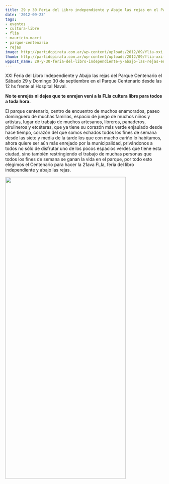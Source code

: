```yaml
---
title: 29 y 30 Feria del Libro independiente y Abajo las rejas en el Parque Centenario
date: '2012-09-23'
tags:
- eventos
- cultura-libre
- flia
- mauricio-macri
- parque-centenario
- rejas
image: http://partidopirata.com.ar/wp-content/uploads/2012/09/flia-xxi.jpg
thumb: http://partidopirata.com.ar/wp-content/uploads/2012/09/flia-xxi-150x150.jpg
wppost_name: 29-y-30-feria-del-libro-independiente-y-abajo-las-rejas-en-el-parque-centenario
---
```


XXI Feria del Libro Independiente y Abajo las rejas del Parque Centenario el Sábado 29 y Domingo 30 de septiembre en el Parque Centenario desde las 12 hs frente al Hospital Naval.

<strong>No te enrejés ni dejes que te enrejen vení a la FLIa cultura libre para todos a toda hora.</strong>

El parque centenario, centro de encuentro de muchos enamorados, paseo dominguero de muchas familias, espacio de juego de muchos niños y artistas, lugar de trabajo de muchos artesanos, libreros, panaderos, pirulineros y etcéteras, que ya tiene su corazón más verde enjaulado desde hace tiempo, corazón del que somos echados todos los fines de semana desde las siete y media de la tarde los que con mucho cariño lo habitamos, ahora quiere ser aún más enrejado por la municipalidad, privándonos a todos no sólo de disfrutar uno de los pocos espacios verdes que tiene esta ciudad, sino también restringiendo el trabajo de muchas personas que todos los fines de semana se ganan la vida en el parque, por todo esto elegimos el Centenario para hacer la 21ava FLIa, feria del libro independiente y abajo las rejas.

<a href="http://partidopirata.com.ar/wp-content/uploads/2012/09/flia-xxi.jpg"><img src="http://partidopirata.com.ar/wp-content/uploads/2012/09/flia-xxi.jpg" alt="" title="flia xxi" width="383" height="960" class="aligncenter size-full wp-image-6590" /></a>

